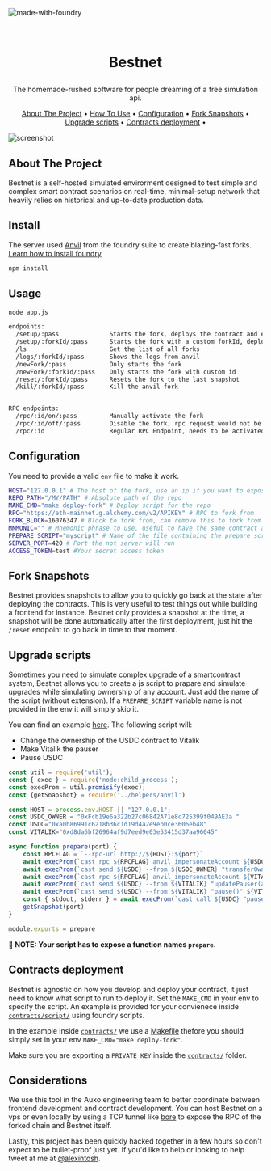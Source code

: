 ![made-with-foundry](https://img.shields.io/badge/foundry-made%20with-orange)

<!-- LOGO -->
<h1>
<p align="center">
  <br>Bestnet
</h1>
  <p align="center">
The homemade-rushed software for people dreaming of a free simulation api.
    <br />
    </p>
</p>
<p align="center">
  <a href="#about-the-project">About The Project</a> •
  <a href="#usage">How To Use</a> •
  <a href="#configuration">Configuration</a> •
  <a href="#fork-snapshots">Fork Snapshots</a> •
  <a href="#upgrade-scripts">Upgrade scripts</a> •
  <a href="#contracts-deployment">Contracts deployment</a> •
</p>  

<p align="center">
  
![screenshot](img/clip.gif)
</p>                                                                                                                             
                                                                                                                                                      
## About The Project
Bestnet is a self-hosted simulated envirorment designed to test simple and complex smart contract scenarios on real-time, minimal-setup network that heavily relies on historical and up-to-date production data.

## Install

The server used [Anvil](https://book.getfoundry.sh/reference/anvil/) from the foundry suite to create blazing-fast forks. 
[Learn how to install foundry](https://book.getfoundry.sh/getting-started/installation)

```bash
npm install
```

## Usage
```sh
node app.js

endpoints:
  /setup/:pass              Starts the fork, deploys the contract and execute the upgrade scripts if any
  /setup/:forkId/:pass      Starts the fork with a custom forkId, deploys the contract and execute the upgrade scripts (if any)
  /ls                       Get the list of all forks
  /logs/:forkId/:pass       Shows the logs from anvil
  /newFork/:pass            Only starts the fork
  /newFork/:forkId/:pass    Only starts the fork with custom id
  /reset/:forkId/:pass      Resets the fork to the last snapshot
  /kill/:forkId/:pass       Kill the anvil fork


RPC endpoints:
  /rpc/:id/on/:pass         Manually activate the fork
  /rpc/:id/off/:pass        Disable the fork, rpc request would not be processed
  /rpc/:id                  Regular RPC Endpoint, needs to be activated
```

## Configuration
You need to provide a valid `env` file to make it work.

```sh
HOST="127.0.0.1" # The host of the fork, use an ip if you want to expose this to the public
REPO_PATH="/MY/PATH" # Absolute path of the repo
MAKE_CMD="make deploy-fork" # Deploy script for the repo
RPC="https://eth-mainnet.g.alchemy.com/v2/APIKEY" # RPC to fork from
FORK_BLOCK=16076347 # Block to fork from, can remove this to fork from the latest block
MNMONIC="" # Mnemonic phrase to use, useful to have the same contract addresses
PREPARE_SCRIPT="myscript" # Name of the file containing the prepare script after deployment
SERVER_PORT=420 # Port the not server will run
ACCESS_TOKEN=test #Your secret access token
```

## Fork Snapshots
Bestnet provides snapshots to allow you to quickly go back at the state after deploying the contracts.
This is very useful to test things out while building a frontend for instance.
Bestnet only provides a snapshot at the time, a snapshot will be done automatically after the first deployment, just hit the `/reset` endpoint to go back in time to that moment.

## Upgrade scripts
Sometimes you need to simulate complex upgrade of a smartcontract system, Bestnet allows you to create a js script to prapare and simulate upgrades while simulating ownership of any account.
Just add the name of the script (without extension). If a `PREPARE_SCRIPT` variable name is not provided in the env it will simply skip it.

You can find an example [here](https://github.com/Alexintosh/Bestnet/blob/main/prepare_scripts/usdc_change_owner_vitalik.js).
The following script will:

- Change the ownership of the USDC contract to Vitalik
- Make Vitalik the pauser
- Pause USDC

```js
const util = require('util');
const { exec } = require('node:child_process');
const execProm = util.promisify(exec);
const {getSnapshot} = require('../helpers/anvil')

const HOST = process.env.HOST || "127.0.0.1";
const USDC_OWNER = "0xFcb19e6a322b27c06842A71e8c725399f049AE3a "
const USDC="0xa0b86991c6218b36c1d19d4a2e9eb0ce3606eb48"
const VITALIK="0xd8da6bf26964af9d7eed9e03e53415d37aa96045"

async function prepare(port) {
    const RPCFLAG = `--rpc-url http://${HOST}:${port}`
    await execProm(`cast rpc ${RPCFLAG} anvil_impersonateAccount ${USDC_OWNER}`);
    await execProm(`cast send ${USDC} --from ${USDC_OWNER} "transferOwnership(address)" ${VITALIK} ${RPCFLAG}`);
    await execProm(`cast rpc ${RPCFLAG} anvil_impersonateAccount ${VITALIK}`);
    await execProm(`cast send ${USDC} --from ${VITALIK} "updatePauser(address)" ${VITALIK} ${RPCFLAG}`);
    await execProm(`cast send ${USDC} --from ${VITALIK} "pause()" ${VITALIK} ${RPCFLAG}`);
    const { stdout, stderr } = await execProm(`cast call ${USDC} "paused()" ${RPCFLAG}`);
    getSnapshot(port)
}

module.exports = prepare
```

**📝 NOTE: Your script has to expose a function names `prepare`.**

## Contracts deployment
Bestnet is agnostic on how you develop and deploy your contract, it just need to know what script to run to deploy it.
Set the `MAKE_CMD` in your env to specify the script. An example is provided for your convienece inside [`contracts/script/`](https://github.com/Alexintosh/Bestnet/blob/main/contracts/script/Counter.s.sol) using foundry scripts.

In the example inside [`contracts/`](https://github.com/Alexintosh/Bestnet/blob/main/contracts/) we use a [Makefile](https://github.com/Alexintosh/Bestnet/blob/main/contracts/Makefile) thefore you should simply set in your env `MAKE_CMD="make deploy-fork"`.

Make sure you are exporting a `PRIVATE_KEY` inside the [`contracts/`](https://github.com/Alexintosh/Bestnet/blob/main/contracts/) folder.

## Considerations
We use this tool in the Auxo engineering team to better coordinate between frontend development and contract development.
You can host Bestnet on a vps or even locally by using a TCP tunnel like [bore](https://github.com/ekzhang/bore) to expose the RPC of the forked chain and Bestnet itself.

Lastly, this project has been quickly hacked together in a few hours so don't expect to be bullet-proof just yet. If you'd like to help or looking to help tweet at me at [@alexintosh](https://twitter.com/Alexintosh).

